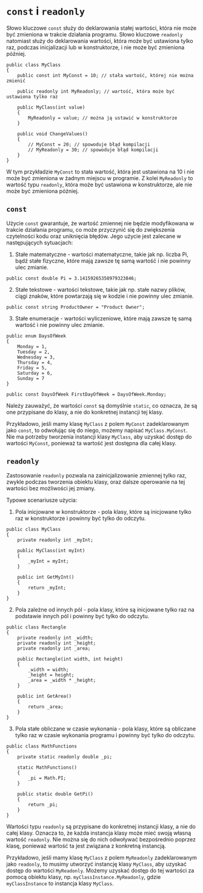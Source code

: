 # `const` i `readonly`

Słowo kluczowe `const` służy do deklarowania stałej wartości, która nie może być zmieniona w trakcie działania programu. Słowo kluczowe `readonly` natomiast służy do deklarowania wartości, która może być ustawiona tylko raz, podczas inicjalizacji lub w konstruktorze, i nie może być zmieniona później.

```
public class MyClass
{
    public const int MyConst = 10; // stała wartość, której nie można zmienić

    public readonly int MyReadonly; // wartość, która może być ustawiona tylko raz

    public MyClass(int value)
    {
        MyReadonly = value; // można ją ustawić w konstruktorze
    }

    public void ChangeValues()
    {
        // MyConst = 20; // spowoduje błąd kompilacji
        // MyReadonly = 30; // spowoduje błąd kompilacji
    }
}
```

W tym przykładzie `MyConst` to stała wartość, która jest ustawiona na 10 i nie może być zmieniona w żadnym miejscu w programie. Z kolei `MyReadonly` to wartość typu `readonly`, która może być ustawiona w konstruktorze, ale nie może być zmieniona później.

## `const` 

Użycie `const` gwarantuje, że wartość zmiennej nie będzie modyfikowana w trakcie działania programu, co może przyczynić się do zwiększenia czytelności kodu oraz uniknięcia błędów. Jego użycie jest zalecane w następujących sytuacjach:

1. Stałe matematyczne - wartości matematyczne, takie jak np. liczba Pi, bądź stałe fizyczne, które mają zawsze tę samą wartość i nie powinny ulec zmianie.
```
public const double Pi = 3.14159265358979323846;
```
2. Stałe tekstowe - wartości tekstowe, takie jak np. stałe nazwy plików, ciągi znaków, które powtarzają się w kodzie i nie powinny ulec zmianie.
```
public const string ProductOwner = "Product Owner";
```
3. Stałe enumeracje - wartości wyliczeniowe, które mają zawsze tę samą wartość i nie powinny ulec zmianie.
```
public enum DaysOfWeek
{
    Monday = 1,
    Tuesday = 2,
    Wednesday = 3,
    Thursday = 4,
    Friday = 5,
    Saturday = 6,
    Sunday = 7
}

public const DaysOfWeek FirstDayOfWeek = DaysOfWeek.Monday;
```

Należy zauważyć, że wartości `const` są domyślnie `static`, co oznacza, że są one przypisane do klasy, a nie do konkretnej instancji tej klasy.

Przykładowo, jeśli mamy klasę `MyClass` z polem `MyConst` zadeklarowanym jako `const`, to odwołując się do niego, możemy napisać `MyClass.MyConst`. Nie ma potrzeby tworzenia instancji klasy `MyClass`, aby uzyskać dostęp do wartości `MyConst`, ponieważ ta wartość jest dostępna dla całej klasy.

## `readonly`

Zastosowanie `readonly` pozwala na zainicjalizowanie zmiennej tylko raz, zwykle podczas tworzenia obiektu klasy, oraz dalsze operowanie na tej wartości bez możliwości jej zmiany. 

Typowe scenariusze użycia:

1. Pola inicjowane w konstruktorze - pola klasy, które są inicjowane tylko raz w konstruktorze i powinny być tylko do odczytu.
```
public class MyClass
{
    private readonly int _myInt;

    public MyClass(int myInt)
    {
        _myInt = myInt;
    }

    public int GetMyInt()
    {
        return _myInt;
    }
}
```
2. Pola zależne od innych pól - pola klasy, które są inicjowane tylko raz na podstawie innych pól i powinny być tylko do odczytu.
```
public class Rectangle
{
    private readonly int _width;
    private readonly int _height;
    private readonly int _area;

    public Rectangle(int width, int height)
    {
        _width = width;
        _height = height;
        _area = _width * _height;
    }

    public int GetArea()
    {
        return _area;
    }
}
```
3. Pola stałe obliczane w czasie wykonania - pola klasy, które są obliczane tylko raz w czasie wykonania programu i powinny być tylko do odczytu.
```
public class MathFunctions
{
    private static readonly double _pi;

    static MathFunctions()
    {
        _pi = Math.PI;
    }

    public static double GetPi()
    {
        return _pi;
    }
}
```

Wartości typu `readonly` są przypisane do konkretnej instancji klasy, a nie do całej klasy. Oznacza to, że każda instancja klasy może mieć swoją własną wartość `readonly`. Nie można się do nich odwoływać bezpośrednio poprzez klasę, ponieważ wartość ta jest związana z konkretną instancją.

Przykładowo, jeśli mamy klasę `MyClass` z polem `MyReadonly` zadeklarowanym jako `readonly`, to musimy utworzyć instancję klasy `MyClass`, aby uzyskać dostęp do wartości `MyReadonly`. Możemy uzyskać dostęp do tej wartości za pomocą obiektu klasy, np. `myClassInstance.MyReadonly`, gdzie `myClassInstance` to instancja klasy `MyClass`.

